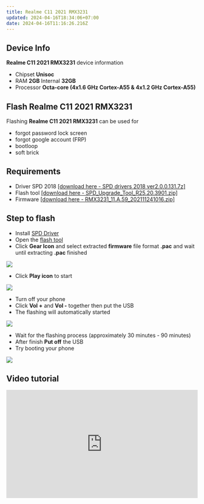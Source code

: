 ```yaml
---
title: Realme C11 2021 RMX3231
updated: 2024-04-16T18:34:06+07:00
date: 2024-04-16T11:16:26.216Z
---
```


## Device Info

**Realme C11 2021 RMX3231** device information

- Chipset **Unisoc**
- RAM **2GB** Internal **32GB**
- Processor **Octa-core (4x1.6 GHz Cortex-A55 & 4x1.2 GHz Cortex-A55)**

## Flash Realme C11 2021 RMX3231

Flashing **Realme C11 2021 RMX3231** can be used for

- forgot password lock screen
- forgot google account (FRP)
- bootloop
- soft brick

## Requirements

- Driver SPD 2018 [[download here - SPD drivers 2018 ver2.0.0.131.7z]](https://github.com/dimaslanjaka/android-engineer/tree/master/realme-c11)
- Flash tool [[download here - SPD_Upgrade_Tool_R25.20.3901.zip]](https://github.com/dimaslanjaka/android-engineer/tree/master/realme-c11)
- Firmware [[download here - RMX3231_11.A.59_202111241016.zip]](https://www.mediafire.com/file/gztvim670b0yjnh/RMX3231_11.A.59_202111241016.zip/file?fbclid=IwAR2RRAbkkaZNjmwoiFnwtieNpnllZCt30hH7Uyv9rzGWbmt8cv001sZ26eA)

## Step to flash

- Install [SPD Driver](https://github.com/dimaslanjaka/android-engineer/tree/master/realme-c11)
- Open the [flash tool](https://github.com/dimaslanjaka/android-engineer/tree/master/realme-c11)
- Click **Gear Icon** and select extracted **firmware** file format **.pac** and wait until extracting **.pac** finished

![](https://blogger.googleusercontent.com/img/b/R29vZ2xl/AVvXsEiq1ig3nTTyT1N1JBRAylNxH_OuuGpaverjyKo-bHMigYabXJCo2YMNONoCLhbdlFUzJG9-qWy2ZooX8q2vMb-qAjqy7npNZOAr-KI5As3LxtI5phU_ziNvJ5sm9vMQPgkVXEk2V95D9ytpT2rCJdN7axjOtRxkhsQuhRrZx3sxiAEjRztCjeDLk48i/s2248/Screenshot_2022-07-04-01-43-19-605_com.google.android.youtube%5B1%5D.jpg)

- Click **Play icon** to start

![](https://blogger.googleusercontent.com/img/b/R29vZ2xl/AVvXsEhBSC7TAqAgQ5zxXFX9AgaISEQWBhRdYkIOZOE-hTLL4s0LYr0vOvmnbprPgE4bx0mpk6kNfTwHIZnmlWD7mYQ0dvJ2gOTG5h3X-M8BfjIbOFQtY-zYh7wBClfzpr1Cev1UbYQvQ5jZHsCb88TiCOhO869niO6FUL7TDbL6rNyZhRDH4SZCMXGMhsRL/s2248/Screenshot_2022-07-04-01-43-49-431_com.google.android.youtube%5B1%5D.jpg)

- Turn off your phone
- Click **Vol +** and **Vol -** together then put the USB
- The flashing will automatically started

![](https://blogger.googleusercontent.com/img/b/R29vZ2xl/AVvXsEjZbH1Kc9HOmxfL9NfZosxVlqJ_YH_pUv4Ax1ndt21VrjoXBseU2Cn0xIfN2kuvj5ybi5GX6JRfceF_dPxc6uXz17Yey-qECigicJfr0krXWR1FTaLy5Y4_MPVGYfUNs9Kvh8phP9srwbfi5J01QZ7bw-S4uOQrHb-xOtWcOz_ZXE0gIwO1Qbybz9NN/s2248/Screenshot_2022-07-04-01-44-06-371_com.google.android.youtube%5B1%5D.jpg)

- Wait for the flashing process (approximately 30 minutes - 90 minutes)
- After finish **Put off** the USB
- Try booting your phone

![](https://blogger.googleusercontent.com/img/b/R29vZ2xl/AVvXsEgOoSgmfKNTXpbyf9fQ0Ajwiqq34ZfBGcYDmbsztZEfmbI8_ABZtODPBKZ5TkZLg-68GoUgO2uqYWqb-p93_08T25d7dh3sEg5SsY5dP8gXEFPpnXRK41lALaxnyUUJbs3lcGsqGfsqk6Yk51kdjucoAxW0ZXkBKHRRyuPPiR1NaeN2C5jkffwGejOQ/s2248/Screenshot_2022-07-04-01-44-47-569_com.google.android.youtube%5B1%5D.jpg)

## Video tutorial

<style>.embed-container { position: relative; padding-bottom: 56.25%; height: 0; overflow: hidden; max-width: 100%; } .embed-container iframe, .embed-container object, .embed-container embed { position: absolute; top: 0; left: 0; width: 100%; height: 100%; }</style><div class='embed-container'><iframe src='https://www.youtube.com/embed/QlcXOqmMDiU' frameborder='0' allowfullscreen></iframe></div>